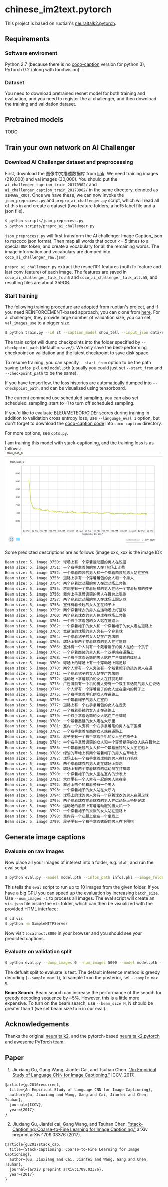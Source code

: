 # chinese_im2text.pytorch

This project is based on ruotian's [neuraltalk2.pytorch](https://github.com/ruotianluo/neuraltalk2.pytorch).

## Requirements

### Software enviroment
Python 2.7 (because there is no [coco-caption](https://github.com/tylin/coco-caption) version for python 3), PyTorch 0.2 (along with torchvision). 

### Dataset
You need to download pretrained resnet model for both training and evaluation, and you need to register the ai challenger, and then download the training and validation dataset.

## Pretrained models

TODO

## Train your own network on AI Challenger
### Download AI Challenger dataset and preprocessing
First, download the 图像中文描述数据库 from [link](https://challenger.ai/datasets). We need training images (210,000) and val images (30,000). You should put the `ai_challenger_caption_train_20170902/` and `ai_challenger_caption_train_20170902/` in the same directory, denoted as `$IMAGE_ROOT`. Once we have these, we can now invoke the `json_preprocess.py` and `prepro_ai_challenger.py` script, which will read all of this in and create a dataset (two feature folders, a hdf5 label file and a json file).

```bash
$ python scripts/json_preprocess.py
$ python scripts/prepro_ai_challenger.py
```

`json_preprocess.py` will first transform the AI challenger Image Caption_json to mscoco json format. Then map all words that occur <= 5 times to a special `UNK` token, and create a vocabulary for all the remaining words. The image information and vocabulary are dumped into `coco_ai_challenger_raw.json`.

`prepro_ai_challenger.py` extract the resnet101 features (both fc feature and last conv feature) of each image. The features are saved in `coco_ai_challenger_talk_fc.h5` and `coco_ai_challenger_talk_att.h5`, and resulting files are about 359GB.


### Start training
The following training procedure are adopted from ruotian's project, and if you need REINFORCEMENT-based approach, you can clone from [here](https://github.com/ruotianluo/self-critical.pytorch). For ai challenger, they provide large number of validation size, you can set `--val_images_use` to a bigger size.

```bash
$ python train.py --id st --caption_model show_tell --input_json data/cocotalk.json --input_fc_h5 data/coco_ai_challenger_talk_fc.h5 --input_att_h5 data/coco_ai_challenger_talk_att.h5 --input_label_h5 data/coco_ai_challenger_talk_label.h5 --batch_size 10 --learning_rate 5e-4 --learning_rate_decay_start 0 --scheduled_sampling_start 0 --checkpoint_path log_st --save_checkpoint_every 6000 --val_images_use 5000 --max_epochs 25
```

The train script will dump checkpoints into the folder specified by `--checkpoint_path` (default = `save/`). We only save the best-performing checkpoint on validation and the latest checkpoint to save disk space.

To resume training, you can specify `--start_from` option to be the path saving `infos.pkl` and `model.pth` (usually you could just set `--start_from` and `--checkpoint_path` to be the same).

If you have tensorflow, the loss histories are automatically dumped into `--checkpoint_path`, and can be visualized using tensorboard.

The current command use scheduled sampling, you can also set scheduled_sampling_start to -1 to turn off scheduled sampling.

If you'd like to evaluate BLEU/METEOR/CIDEr scores during training in addition to validation cross entropy loss, use `--language_eval 1` option, but don't forget to download the [coco-caption code](https://github.com/tylin/coco-caption) into `coco-caption` directory.

For more options, see `opts.py`. 

I am training this model with stack-captioning, and the training loss is as follows:
![](./vis/training_log_mine.png)

Some predicted descriptions are as follows (image xxx, xxx is the image ID):
```bash
Beam size: 5, image 3750: 球场上有一个穿着运动服的男人在说话
Beam size: 5, image 3751: 一个右手拿着包的男人在T台场上走秀
Beam size: 5, image 3752: 一个穿着西装的男人和一个穿着西装的男人站在室外
Beam size: 5, image 3753: 道路上手有一个穿着着包的女人和一个男人
Beam size: 5, image 3754: 两个穿着运动服的男人在运动场上奔跑
Beam size: 5, image 3755: 房间里有一个穿着短袖的男人在给一个穿着短袖的孩子
Beam size: 5, image 3756: 舞台上手拿着话筒的男人在舞台上唱歌
Beam size: 5, image 3757: 两个穿着运动服的男人在球场上踢足球
Beam size: 5, image 3758: 室外有着长起的女人坐在椅子上
Beam size: 5, image 3759: 两个穿着球衣的男人在运动场上打篮球
Beam size: 5, image 3760: 两个穿着球衣的男人在球在球场上奔跑
Beam size: 5, image 3761: 一个右手拿着包的女人站在道路上
Beam size: 5, image 3762: 一个穿着裙子的女人和一个穿着裙子的女人走在道路上
Beam size: 5, image 3763: 宽敞油的球服的男人旁有一个穿着球
Beam size: 5, image 3764: 一个穿着裙子的女人站在广告牌前
Beam size: 5, image 3765: 球场上有两个穿着球衣的男人在打篮球
Beam size: 5, image 3766: 室外有一个人前有一个戴着帽子的男人在给一个孩子
Beam size: 5, image 3767: 一个穿着西装的男人和一个双手站在道路上
Beam size: 5, image 3768: 一个右手拿着话筒的男人站在广告牌前的红毯上
Beam size: 5, image 3769: 球场上的球场上有一个穿动场上踢足球
Beam size: 5, image 3770: 两个人旁有一个人旁边有一个戴着帽子的孩的男人在道
Beam size: 5, image 3771: 一个穿着裙子的女人站在广告牌前
Beam size: 5, image 3772: 运动场上拿着球拍的女人在打羽毛球
Beam size: 5, image 3773: 广告牌前有一个机的男人旁有一个双手拿话筒的男人在说话
Beam size: 5, image 3774: 一个人旁有一个穿着裙子的女人坐在室内的椅子上
Beam size: 5, image 3775: 一个右手拿着手机的女人在道路上
Beam size: 5, image 3776: 一个戴着帽子的男人在室内
Beam size: 5, image 3777: 道路上有一个右手拿着包的女人在走秀
Beam size: 5, image 3778: 一个戴着墨镜的女人走在道路上
Beam size: 5, image 3779: 一个双手拿着话筒的女人站在广告牌前
Beam size: 5, image 3780: 一个戴着墨镜的女人走在大厅里
Beam size: 5, image 3781: 室内一个人旁有一个右手拿着笔的男人在下围棋
Beam size: 5, image 3782: 一个右手拿着东西的女人站在道路上
Beam size: 5, image 3783: 屋子里有一个右手拿着手机的女人坐在椅子上
Beam size: 5, image 3784: 一个右手拿着话筒的女人和一个穿着裙子的女人站在舞台上
Beam size: 5, image 3785: 一个戴着墨镜的女人和一个戴着墨镜的女人坐在船上
Beam size: 5, image 3786: 绿油的草地上有两个戴着帽子的男人在草地上
Beam size: 5, image 3787: 球场上有一个右手拿着球拍的男人在打羽毛球
Beam size: 5, image 3788: 两个穿着球衣的男人走在球场上奔跑
Beam size: 5, image 3789: 球场上有两个穿着球衣的运动员在打排球
Beam size: 5, image 3790: 一个穿着裙子的女人坐在室内的沙发上
Beam size: 5, image 3791: 大厅里有一个人旁有一起的男人坐在室
Beam size: 5, image 3792: 舞台上两个的舞着旁有一个男人
Beam size: 5, image 3793: 一个穿着裙子的女人站在大厅内
Beam size: 5, image 3794: 球场上的球的男人旁有一个穿着球衣的男人在踢足球
Beam size: 5, image 3795: 两个穿着球衣穿着球衣的男人在运动场上争抢足球
Beam size: 5, image 3796: 运动场的前面上有着运动服的男人和一个
Beam size: 5, image 3797: 一个穿着裙子的衣服的女人站在道路上
Beam size: 5, image 3798: 室内有一个左腿上坐在一个坐发上
Beam size: 5, image 3799: 屋子里有一个右手拿着衣服的男人在下围棋
```

## Generate image captions

### Evaluate on raw images
Now place all your images of interest into a folder, e.g. `blah`, and run
the eval script:

```bash
$ python eval.py --model model.pth --infos_path infos.pkl --image_folder blah --num_images 10
```

This tells the `eval` script to run up to 10 images from the given folder. If you have a big GPU you can speed up the evaluation by increasing `batch_size`. Use `--num_images -1` to process all images. The eval script will create an `vis.json` file inside the `vis` folder, which can then be visualized with the provided HTML interface:

```bash
$ cd vis
$ python -m SimpleHTTPServer
```

Now visit `localhost:8000` in your browser and you should see your predicted captions.

### Evaluate on validation split

```bash
$ python eval.py --dump_images 0 --num_images 5000 --model model.pth --infos_path infos.pkl --language_eval 1 
```

The defualt split to evaluate is test. The default inference method is greedy decoding (`--sample_max 1`), to sample from the posterior, set `--sample_max 0`.

**Beam Search**. Beam search can increase the performance of the search for greedy decoding sequence by ~5%. However, this is a little more expensive. To turn on the beam search, use `--beam_size N`, N should be greater than 1 (we set beam size to 5 in our eval).

## Acknowledgements

Thanks the original [neuraltalk2](https://github.com/karpathy/neuraltalk2), and the pytorch-based [neuraltalk2.pytorch](https://github.com/ruotianluo/neuraltalk2.pytorch) and awesome PyTorch team.

## Paper

1. Jiuxiang Gu, Gang Wang, Jianfei Cai, and Tsuhan Chen. ["An Empirical Study of Language CNN for Image Captioning."](https://arxiv.org/pdf/1612.07086.pdf) ICCV, 2017.
```
@article{gu2016recurrent,
  title={An Empirical Study of Language CNN for Image Captioning},
  author={Gu, Jiuxiang and Wang, Gang and Cai, Jianfei and Chen, Tsuhan},
  journal={ICCV},
  year={2017}
}
```
2. Jiuxiang Gu, Jianfei cai, Gang Wang, and Tsuhan Chen. ["stack-Captioning: Coarse-to-Fine Learning for Image Captioning."](https://arxiv.org/abs/1709.03376) arXiv preprint arXiv:1709.03376 (2017).
```
@article{gu2017stack_cap,
  title={Stack-Captioning: Coarse-to-Fine Learning for Image Captioning},
  author={Gu, Jiuxiang and Cai, Jianfei and Wang, Gang and Chen, Tsuhan},
  journal={arXiv preprint arXiv:1709.03376},
  year={2017}
}
```
